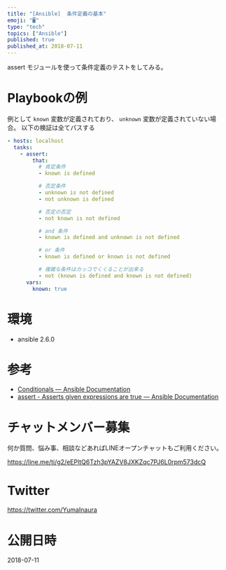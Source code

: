 ```yaml
---
title: "[Ansible]  条件定義の基本"
emoji: "🖥"
type: "tech"
topics: ["Ansible"]
published: true
published_at: 2018-07-11
---
```


assert モジュールを使って条件定義のテストをしてみる。

# Playbookの例

例として `known` 変数が定義されており、 `unknown` 変数が定義されていない場合。
以下の検証は全てパスする

```yaml
- hosts: localhost
  tasks:
    - assert:
        that:
          # 肯定条件
          - known is defined

          # 否定条件
          - unknown is not defined
          - not unknown is defined

          # 否定の否定
          - not known is not defined

          # and 条件
          - known is defined and unknown is not defined

          # or 条件
          - known is defined or known is not defined

          # 複雑な条件はカッコでくくることが出来る
          - not (known is defined and known is not defined)
      vars:
        known: true
```

# 環境

- ansible 2.6.0

# 参考

- [Conditionals — Ansible Documentation](https://docs.ansible.com/ansible/2.6/user_guide/playbooks_conditionals.html)
- [assert - Asserts given expressions are true — Ansible Documentation](https://docs.ansible.com/ansible/2.6/modules/assert_module.html)








<!-- Update From Qiita API -->

# チャットメンバー募集


何か質問、悩み事、相談などあればLINEオープンチャットもご利用ください。

https://line.me/ti/g2/eEPltQ6Tzh3pYAZV8JXKZqc7PJ6L0rpm573dcQ





# Twitter


https://twitter.com/YumaInaura


<!-- Update From Qiita API -->



# 公開日時

2018-07-11
